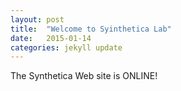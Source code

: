 ```yaml
---
layout: post
title:  "Welcome to Syinthetica Lab"
date:   2015-01-14
categories: jekyll update
---
```



The Synthetica Web site is ONLINE!